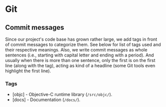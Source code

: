# Git

## Commit messages

Since our project's code base has grown rather large, we add tags in front of commit messages to categorize them.
See below for list of tags used and their respective meanings.
Also, we write commit messages as whole sentences (i.e., starting with capital letter and ending with a period).
And usually when there is more than one sentence, only the first is on the first line (along with the tag), acting as kind of a headline (some Git tools even highlight the first line).

### Tags

- [objc] - Objective-C runtime library (`/src/objc/`).
- [docs] - Documentation (`/docs/`).
